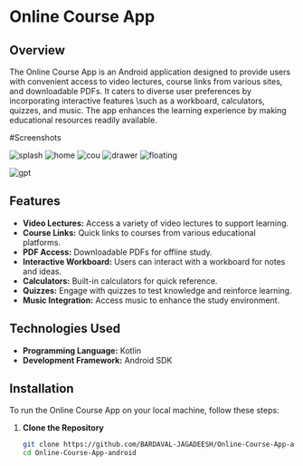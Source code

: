 # Online Course App

## Overview
The Online Course App is an Android application designed to provide users with convenient access to video lectures, 
course links from various sites, and downloadable PDFs. It caters to diverse user preferences by incorporating interactive features
\such as a workboard, calculators, quizzes, and music. The app enhances the learning experience by making educational resources readily available.

#Screenshots

![splash](https://github.com/user-attachments/assets/6179566d-c165-4737-b1f6-0394821c48c3) ![home](https://github.com/user-attachments/assets/08e01575-4902-4066-a7b4-0380aa9a5a10)
![cou](https://github.com/user-attachments/assets/f0510abd-e4a0-4aea-b2d7-2ab05be5ad93)
![drawer](https://github.com/user-attachments/assets/f3d0cf01-a2d3-41b2-a2e4-d8f7f83a4bc9)
![floating](https://github.com/user-attachments/assets/62ab32a7-f9ac-4252-b64c-7d9f38e66053)




![gpt](https://github.com/user-attachments/assets/88575573-3173-4227-8f41-c0892693f109) 



## Features
- **Video Lectures:** Access a variety of video lectures to support learning.
- **Course Links:** Quick links to courses from various educational platforms.
- **PDF Access:** Downloadable PDFs for offline study.
- **Interactive Workboard:** Users can interact with a workboard for notes and ideas.
- **Calculators:** Built-in calculators for quick reference.
- **Quizzes:** Engage with quizzes to test knowledge and reinforce learning.
- **Music Integration:** Access music to enhance the study environment.

## Technologies Used
- **Programming Language:** Kotlin
- **Development Framework:** Android SDK

  
## Installation
To run the Online Course App on your local machine, follow these steps:

1. **Clone the Repository**
   ```bash
   git clone https://github.com/BARDAVAL-JAGADEESH/Online-Course-App-android.git
   cd Online-Course-App-android


